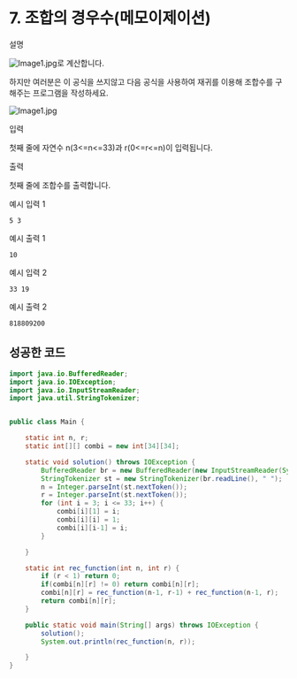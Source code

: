 # 7. 조합의 경우수(메모이제이션)

설명

![Image1.jpg](https://cote.inflearn.com/public/upload/8f99ebbe8d.jpg)로 계산합니다.

하지만 여러분은 이 공식을 쓰지않고 다음 공식을 사용하여 재귀를 이용해 조합수를 구해주는 프로그램을 작성하세요.

![Image1.jpg](https://cote.inflearn.com/public/upload/b4a8e9f795.jpg)



입력

첫째 줄에 자연수 n(3<=n<=33)과 r(0<=r<=n)이 입력됩니다.



출력

첫째 줄에 조합수를 출력합니다.



예시 입력 1 

```
5 3
```

예시 출력 1

```
10
```

예시 입력 2 

```
33 19
```

예시 출력 2

```
818809200
```



## 성공한 코드

~~~java
import java.io.BufferedReader;
import java.io.IOException;
import java.io.InputStreamReader;
import java.util.StringTokenizer;


public class Main {

    static int n, r;
    static int[][] combi = new int[34][34];

    static void solution() throws IOException {
        BufferedReader br = new BufferedReader(new InputStreamReader(System.in));
        StringTokenizer st = new StringTokenizer(br.readLine(), " ");
        n = Integer.parseInt(st.nextToken());
        r = Integer.parseInt(st.nextToken());
        for (int i = 3; i <= 33; i++) {
            combi[i][1] = i;
            combi[i][i] = 1;
            combi[i][i-1] = i;
        }

    }

    static int rec_function(int n, int r) {
        if (r < 1) return 0;
        if(combi[n][r] != 0) return combi[n][r];
        combi[n][r] = rec_function(n-1, r-1) + rec_function(n-1, r);
        return combi[n][r];
    }

    public static void main(String[] args) throws IOException {
        solution();
        System.out.println(rec_function(n, r));

    }
}
~~~

